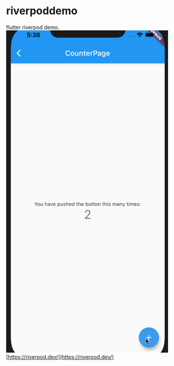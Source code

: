 # riverpoddemo
flutter riverpod demo.
![gif](riverpoddemo/flutter_riverpod.gif)
[https://riverpod.dev/](https://riverpod.dev/)
